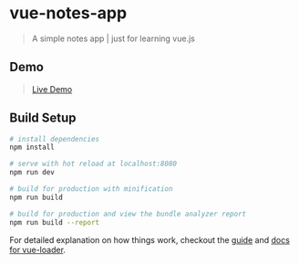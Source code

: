 # vue-notes-app

> A simple notes app | just for learning vue.js

## Demo

> <a href="https://reckfu1.github.io/vue-notes-app/dist/">Live Demo</a>

## Build Setup

``` bash
# install dependencies
npm install

# serve with hot reload at localhost:8080
npm run dev

# build for production with minification
npm run build

# build for production and view the bundle analyzer report
npm run build --report
```

For detailed explanation on how things work, checkout the [guide](http://vuejs-templates.github.io/webpack/) and [docs for vue-loader](http://vuejs.github.io/vue-loader).
